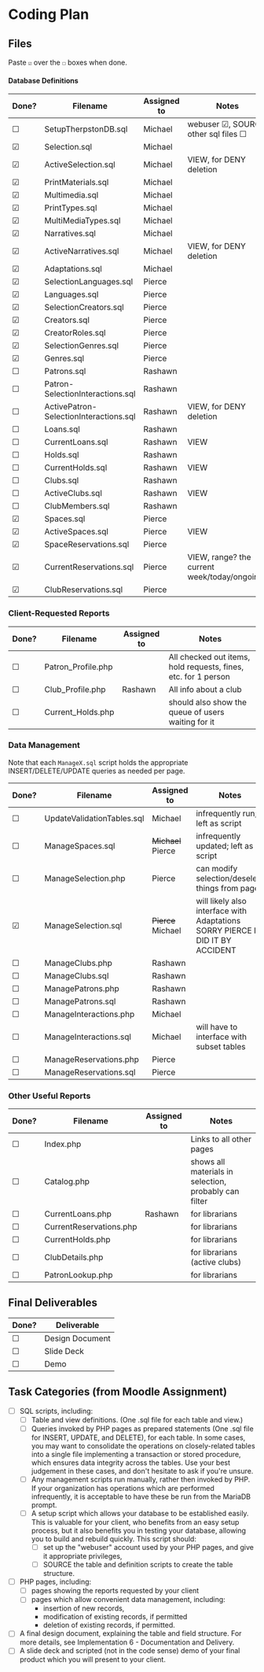 # Coding Plan

## Files

Paste `☑` over the `☐` boxes when done.

#### Database Definitions


| Done? | **Filename**                           | **Assigned to** | Notes                                        |
| ------- | ---------------------------------------- | ----------------- | ---------------------------------------------- |
| ☐    | SetupTherpstonDB.sql                   | Michael         | webuser ☑, SOURCE other sql files ☐        |
| ☑    | Selection.sql                          | Michael         |                                              |
| ☑    | ActiveSelection.sql                    | Michael         | VIEW, for DENY deletion                      |
| ☑    | PrintMaterials.sql                     | Michael         |                                              |
| ☑    | Multimedia.sql                         | Michael         |                                              |
| ☑    | PrintTypes.sql                         | Michael         |                                              |
| ☑    | MultiMediaTypes.sql                    | Michael         |                                              |
| ☑    | Narratives.sql                         | Michael         |                                              |
| ☑    | ActiveNarratives.sql                   | Michael         | VIEW, for DENY deletion                      |
| ☑    | Adaptations.sql                        | Michael         |                                              |
| ☑    | SelectionLanguages.sql                 | Pierce          |                                              |
| ☑    | Languages.sql                          | Pierce          |                                              |
| ☑    | SelectionCreators.sql                  | Pierce          |                                              |
| ☑    | Creators.sql                           | Pierce          |                                              |
| ☑    | CreatorRoles.sql                       | Pierce          |                                              |
| ☑    | SelectionGenres.sql                    | Pierce          |                                              |
| ☑    | Genres.sql                             | Pierce          |                                              |
| ☐    | Patrons.sql                            | Rashawn         |                                              |
| ☐    | Patron-SelectionInteractions.sql       | Rashawn         |                                              |
| ☐    | ActivePatron-SelectionInteractions.sql | Rashawn         | VIEW, for DENY deletion                      |
| ☐    | Loans.sql                              | Rashawn         |                                              |
| ☐    | CurrentLoans.sql                       | Rashawn         | VIEW                                         |
| ☐    | Holds.sql                              | Rashawn         |                                              |
| ☐    | CurrentHolds.sql                       | Rashawn         | VIEW                                         |
| ☐    | Clubs.sql                              | Rashawn         |                                              |
| ☐    | ActiveClubs.sql                        | Rashawn         | VIEW                                         |
| ☐    | ClubMembers.sql                        | Rashawn         |                                              |
| ☑    | Spaces.sql                             | Pierce          |                                              |
| ☑    | ActiveSpaces.sql                       | Pierce          | VIEW                                         |
| ☑    | SpaceReservations.sql                  | Pierce          |                                              |
| ☑    | CurrentReservations.sql                | Pierce          | VIEW, range? the current week/today/ongoing? |
| ☑    | ClubReservations.sql                   | Pierce          |                                              |

### Client-Requested Reports


| Done? | **Filename**       | **Assigned to** | Notes                                                          |
| ------- | -------------------- | ----------------- | ---------------------------------------------------------------- |
| ☐    | Patron_Profile.php |                 | All checked out items, hold requests, fines, etc. for 1 person |
| ☐    | Club_Profile.php   | Rashawn         | All info about a club                                          |
| ☐    | Current_Holds.php  |                 | should also show the queue of users waiting for it             |

### Data Management

Note that each `ManageX.sql` script holds the appropriate INSERT/DELETE/UPDATE queries as needed per page.


| Done? | **Filename**               | **Assigned to**    | Notes                                                                              |
| ------- | ---------------------------- | -------------------- | ------------------------------------------------------------------------------------ |
| ☐    | UpdateValidationTables.sql | Michael            | infrequently run; left as script                                                   |
| ☐    | ManageSpaces.sql           | ~~Michael~~ Pierce | infrequently updated; left as script                                               |
| ☐    | ManageSelection.php        | Pierce             | can modify selection/deselect things from page                                     |
| ☑    | ManageSelection.sql        | ~~Pierce~~ Michael | will likely also interface with Adaptations<br />SORRY PIERCE I DID IT BY ACCIDENT |
| ☐    | ManageClubs.php            | Rashawn            |                                                                                    |
| ☐    | ManageClubs.sql            | Rashawn            |                                                                                    |
| ☐    | ManagePatrons.php          | Rashawn            |                                                                                    |
| ☐    | ManagePatrons.sql          | Rashawn            |                                                                                    |
| ☐    | ManageInteractions.php     | Michael            |                                                                                    |
| ☐    | ManageInteractions.sql     | Michael            | will have to interface with subset tables                                          |
| ☐    | ManageReservations.php     | Pierce             |                                                                                    |
| ☐    | ManageReservations.sql     | Pierce             |                                                                                    |

### Other Useful Reports


| Done? | **Filename**            | **Assigned to** | Notes                                                 |
| ------- | ------------------------- | ----------------- | ------------------------------------------------------- |
| ☐    | Index.php               |                 | Links to all other pages                              |
| ☐    | Catalog.php             |                 | shows all materials in selection, probably can filter |
| ☐    | CurrentLoans.php        | Rashawn         | for librarians                                        |
| ☐    | CurrentReservations.php |                 | for librarians                                        |
| ☐    | CurrentHolds.php        |                 | for librarians                                        |
| ☐    | ClubDetails.php         |                 | for librarians (active clubs)                         |
| ☐    | PatronLookup.php        |                 | for librarians                                        |

## Final Deliverables


| Done? | **Deliverable** |
| ------- | ----------------- |
| ☐    | Design Document |
| ☐    | Slide Deck      |
| ☐    | Demo            |

## Task Categories (from Moodle Assignment)

- [ ] SQL scripts, including:
  - [ ] Table and view definitions. (One .sql file for each table and view.)
  - [ ] Queries invoked by PHP pages as prepared statements (One .sql file for INSERT, UPDATE, and DELETE), for each table. In some cases, you may want to consolidate the operations on closely-related tables into a single file implementing a transaction or stored procedure, which ensures data integrity across the tables. Use your best judgement in these cases, and don't hesitate to ask if you're unsure.
  - [ ] Any management scripts run manually, rather then invoked by PHP. If your organization has operations which are performed infrequently, it is acceptable to have these be run from the MariaDB prompt.
  - [ ] A setup script which allows your database to be established easily. This is valuable for your client, who benefits from an easy setup process, but it also benefits you in testing your database, allowing you to build and rebuild quickly. This script should:
    - [ ] set up the "webuser" account used by your PHP pages, and give it appropriate privileges,
    - [ ] SOURCE the table and definition scripts to create the table structure.
- [ ] PHP pages, including:
  - [ ] pages showing the reports requested by your client
  - [ ] pages which allow convenient data management, including:
    - insertion of new records,
    - modification of existing records, if permitted
    - deletion of existing records, if permitted.
- [ ] A final design document, explaining the table and field structure. For more details, see Implementation 6 - Documentation and Delivery.
- [ ] A slide deck and scripted (not in the code sense) demo of your final product which you will present to your client.

